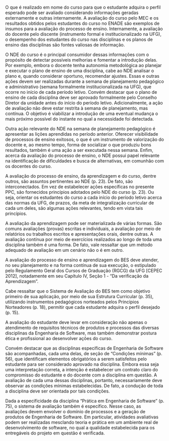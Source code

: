 O que é realizado em nome do curso para que o estudante adquira o perfil esperado pode ser avaliado considerando informações geradas externamente e outras internamente. A avaliação do curso pelo MEC e os resultados obtidos pelos estudantes do curso no ENADE são exemplos de insumos para a avaliação do processo de ensino. Internamente, a avaliação do docente pelo discente (instrumento formal e institucionalizado na UFG), o desempenho dos estudantes do curso nas disciplinas e os planos de ensino das disciplinas são fontes valiosas de informação. 

O NDE do curso é o principal consumidor dessas informações com o propósito de detectar possíveis melhorias e fomentar a introdução delas. Por exemplo, embora o docente tenha autonomia metodológica ao planejar e executar o plano de ensino de uma disciplina, cabe ao NDE analisar o plano e, quando considerar oportuno, recomendar ajustes. Essas e outras ações devem ser realizadas durante a semana de planejamento pedagógico e administrativo (semana formalmente institucionalizada na UFG), que ocorre no início de cada período letivo. Convém destacar que o plano de ensino de cada disciplina deve ser aprovado formalmente pelo Conselho Diretor da unidade antes do início do período letivo. Adicionalmente, a ação de avaliação não deve estar restrita à semana de planejamento, mas contínua. O objetivo é viabilizar a introdução de uma eventual mudança o mais próximo possível do instante no qual a necessidade foi detectada.

Outra ação relevante do NDE na semana de planejamento pedagógico é apresentar as lições aprendidas no período anterior. Oferecer visibilidade de processos de ensino exitosos, o que é um instrumento de valorização do docente e, ao mesmo tempo, forma de socializar o que produziu bons resultados, também é uma ação a ser executada nessa semana. Enfim, acerca da avaliação do processo de ensino, o NDE possui papel relevante na identificação de dificuldades e busca de alternativas, em comunhão com os docentes do curso. 

A avaliação do processo de ensino, da aprendizagem e do curso, dentre outros, são assuntos pertinentes ao NDE (p. 23). De fato, são interconectados. Em vez de estabelecer ações específicas no presente PPC, são fornecidos princípios adotados pelo NDE do curso (p. 23). Ou seja, orientar os estudantes do curso a cada início do período letivo acerca das normas da UFG, de prazos, da meta de integralização curricular de cada um deles, são algumas ações relevantes, tendo em vista tais princípios.

A avaliação da aprendizagem pode ser materializada de várias formas. São comuns avaliações (provas) escritas e individuais, a avaliação por meio de relatórios ou trabalhos escritos e apresentações orais, dentre outras. A avaliação contínua por meio de exercícios realizados ao longo de toda uma disciplina também é uma forma. De fato, vale ressaltar que um método adequado de avaliação em um cenário não o é em outro. 

A avaliação do processo de ensino e aprendizagem do BES deve atender, no seu planejamento e na forma contínua de sua execução, o estipulado pelo Regulamento Geral dos Cursos de Graduação (RGCG) da UFG [CEPEC 2012], notadamente em seu Capítulo IV, Seção 1 - “Da verificação da Aprendizagem”.

Cabe ressaltar que o Sistema de Avaliação do BES tem como objetivo primeiro de sua aplicação, por meio de sua Estrutura Curricular (p. 35), utilizando instrumentos pedagógicos norteados pelos Princípios Norteadores (p. 18), permitir que cada estudante adquira o perfil desejado (p. 15). 

A avaliação do estudante deve levar em consideração não apenas o atendimento de requisitos técnicos de produtos e processos das diversas disciplinas da Engenharia de Software, mas também demonstrar postura ética e profissional ao desenvolver ações do curso. 

Convém destacar que as disciplinas específicas de Engenharia de Software são acompanhadas, cada uma delas, de seção de “Condições mínimas” (p. 56), que identificam elementos obrigatórios a serem satisfeitos pelo estudante para ser considerado aprovado na disciplina. Embora essa seja uma interpretação correta, a intenção é estabelecer um contrato claro do compromisso do estudante e do docente com a disciplina em questão. A avaliação de cada uma dessas disciplinas, portanto, necessariamente deve observar as condições mínimas estabelecidas. De fato, a condução de toda a disciplina deve ser orientada por tais condições.

Dada a especificidade da disciplina “Prática em Engenharia de Software” (p. 75), o sistema de avaliação também é específico. Nesse caso, as avaliações devem envolver o domínio de processos e a geração de produtos de Engenharia de Software. Em particular, atividades avaliativas podem ser realizadas mesclando teoria e prática em um ambiente real de desenvolvimento de software, no qual a qualidade estabelecida para os entregáveis do projeto em questão é verificada.
